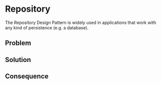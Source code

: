 # Repository

The Repository Design Pattern is widely used in applications that work with any kind of persistence (e.g. a database).


## Problem

## Solution

## Consequence